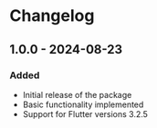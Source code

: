 # Changelog

## 1.0.0 - 2024-08-23

### Added
- Initial release of the package
- Basic functionality implemented
- Support for Flutter versions 3.2.5
